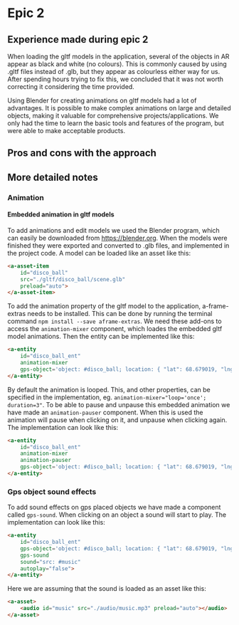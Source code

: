 # Epic 2

## Experience made during epic 2
When loading the gltf models in the application, several of the objects in AR appear as black and white (no colours). This is commonly caused by using .gltf files instead of .glb, but they appear as colourless either way for us. After spending hours trying to fix this, we concluded that it was not worth correcting it considering the time provided.

Using Blender for creating animations on gltf models had a lot of advantages. It is possible to make complex animations on large and detailed objects, making it valuable for comprehensive projects/applications. We only had the time to learn the basic tools and features of the program, but were able to make acceptable products. 

## Pros and cons with the approach

## More detailed notes

### Animation

#### Embedded animation in gltf models
To add animations and edit models we used the Blender program, which can easily be downloaded from https://blender.org. When the models were finished they were exported and converted to .glb files, and implemented in the project code. A model can be loaded like an asset like this:

```html
<a-asset-item
    id="disco_ball"
    src="./gltf/disco_ball/scene.glb"
    preload="auto">
</a-asset-item>
```

To add the animation property of the gltf model to the application, a-frame-extras needs to be installed. This can be done by running the terminal command `npm install --save aframe-extras`. We need these add-ons to access the `animation-mixer` component, which loades the embedded gltf model animations. Then the entity can be implemented like this:

```html
<a-entity
    id="disco_ball_ent"
    animation-mixer
    gps-object='object: #disco_ball; location: { "lat": 68.679019, "lng": 16.796625 }; scale: 0.0495'>
</a-entity>
```

By default the animation is looped. This, and other properties, can be specified in the implementation, eg. `animation-mixer="loop='once'; duration=3"`. To be able to pause and unpause this embedded animation we have made an `animation-pauser` component. When this is used the animation will pause when clicking on it, and unpause when clicking again. The implementation can look like this:

```html
<a-entity
    id="disco_ball_ent"
    animation-mixer
    animation-pauser
    gps-object='object: #disco_ball; location: { "lat": 68.679019, "lng": 16.796625 }; scale: 0.0495'>
</a-entity>
```

### Gps object sound effects
To add sound effects on gps placed objects we have made a component called `gps-sound`. When clicking on an object a sound will start to play. The implementation can look like this:

```html
<a-entity
    id="disco_ball_ent"
    gps-object='object: #disco_ball; location: { "lat": 68.679019, "lng": 16.796625 }; scale: 0.0495'
    gps-sound 
    sound="src: #music" 
    autoplay="false">
</a-entity>
```

Here we are assuming that the sound is loaded as an asset like this: 

```html
<a-asset>
    <audio id="music" src="./audio/music.mp3" preload="auto"></audio>
</a-asset>
```
